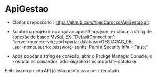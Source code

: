 # ApiGestao

- Clonar o repositório : https://github.com/YagoCardoso/ApiGestao.git

- Ao abrir o projeto ir no arquivo: appsettings.json, e colocar a string de conexão do banco MySql,
EX: "DefaultConnection": "server=nomeserver; port=porta; database=GESTAOAG_DB; user=nomeusuario; password=senha; Persist Security Info = False;"

- Após colocar a string de conexão, abrir o Packge Manager Console, e executar os comandos:
   add-migration Inicial
   update-database

Feito isso o projeto API  já esta pronto para ser executado.

